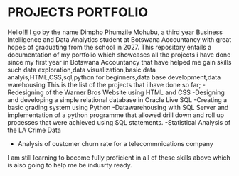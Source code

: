 # PROJECTS PORTFOLIO
Hello!!! I go by the name Dimpho Phumzile Mohubu, a third year Business Intelligence and Data Analytics student at Botswana Accountancy with great hopes of graduating from the school in 2027.
This repository entails a documentation of my portfolio which showcases all the projects i have done since my first year in Botswana Accountancy  that have helped me gain skills such data exploration,data visualization,basic data analyis,HTML,CSS,sql,python for beginners,data base development,data warehousing
This is the list of the projects that i have done so far;
-Redesigning of the Warner Bros Website using HTML and CSS
-Designing and developing a simple relational database in Oracle Live SQL
-Creating a basic grading system using Python
-Datawarehousing with SQL Server and implementation of a python programme that allowed drill down and roll up processes that were achieved using SQL statements.
-Statistical Analysis of the LA Crime Data
- Analysis of customer churn rate for a telecommnications company

I am still learning to become fully proficient in all of these skills above which is also going to help me be indusrty ready.
